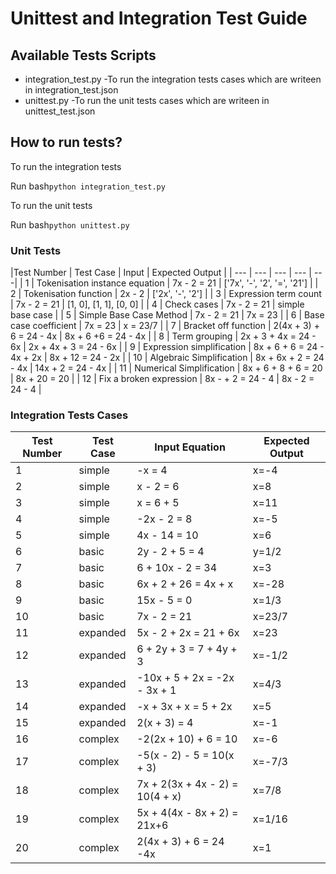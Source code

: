 # Unittest and Integration Test Guide

## Available Tests Scripts

* integration_test.py
    -To run the integration tests cases which are writeen in integration_test.json
* unittest.py
    -To run the unit tests cases which are writeen in unittest_test.json


<!-- # How tests are implemented? -->

<!-- ## Unit Tests  -->




## How to run tests?

To run the integration tests

Run
bash`
python integration_test.py
`

To run the unit tests

Run
bash`
python unittest.py
`


### Unit Tests

|Test Number   | Test Case  |  Input | Expected Output  |
| --- | --- | --- | --- | ---|
|  1  | Tokenisation instance equation  | 7x - 2 = 21  | ['7x', '-', '2', '=', '21'] |
|  2  | Tokenisation function  |  2x - 2  | ['2x', '-', '2'] |
|  3  | Expression term count  | 7x - 2 = 21  | [1, 0], [1, 1], [0, 0] |
|  4  | Check cases  | 7x - 2 = 21  | simple base case |
|  5  | Simple Base Case Method  | 7x - 2 = 21  | 7x = 23 |
|  6  | Base case coefficient  | 7x = 23 | x = 23/7 |
|  7  | Bracket off function  | 2(4x + 3) + 6 = 24 - 4x | 8x + 6 +6 = 24 - 4x |
|  8  | Term grouping  |  2x + 3 + 4x = 24 - 6x   | 2x + 4x + 3 = 24 - 6x |
|  9  | Expression simplification  | 8x + 6 + 6 = 24 - 4x + 2x   | 8x + 12 = 24 - 2x |
|  10 | Algebraic Simplification  | 8x + 6x + 2 = 24 - 4x   | 14x + 2 = 24 - 4x |
|  11 | Numerical Simplification  | 8x + 6 + 8 + 6 = 20  | 8x + 20 = 20 |
|  12 | Fix a broken expression  | 8x - + 2 = 24 - 4  | 8x - 2 = 24 - 4 |

### Integration Tests Cases

| Test Number | Test Case | Input Equation | Expected Output |  
| --- | --- | --- | --- |
| 1 | simple | -x = 4 | x=-4 |
| 2 | simple | x - 2 = 6 | x=8 |
| 3 | simple | x = 6 + 5 | x=11 |
| 4 | simple | -2x - 2 = 8 | x=-5 |
| 5 | simple | 4x - 14 = 10 | x=6 |
| 6 | basic | 2y - 2 + 5 = 4 | y=1/2 |
| 7 | basic | 6 + 10x - 2 = 34 | x=3 |
| 8 | basic | 6x + 2 + 26 = 4x + x | x=-28 |
| 9 | basic | 15x - 5 = 0 | x=1/3 |
| 10 | basic | 7x - 2 = 21 | x=23/7 |
| 11 | expanded | 5x - 2 + 2x = 21 + 6x |x=23 |
| 12 | expanded | 6 + 2y + 3 = 7 + 4y + 3 |x=-1/2 |
| 13 | expanded | -10x + 5 + 2x = -2x - 3x + 1 |x=4/3 |
| 14 | expanded | -x + 3x + x = 5 + 2x |x=5 |
| 15 | expanded | 2(x + 3) = 4 |x=-1 |
| 16 | complex | -2(2x + 10) + 6 = 10 | x=-6 |
| 17 | complex | -5(x - 2) - 5 = 10(x + 3) | x=-7/3 |
| 18 | complex | 7x + 2(3x + 4x - 2) = 10(4 + x) |  x=7/8 |
| 19 | complex | 5x + 4(4x - 8x + 2) = 21x+6 | x=1/16 |
| 20 | complex | 2(4x + 3) + 6 = 24 -4x | x=1 |
